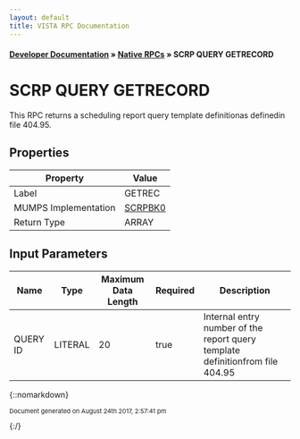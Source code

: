 ```yaml
---
layout: default
title: VISTA RPC Documentation
---
```


#### [Developer Documentation](../index) &#187; [Native RPCs](TableOfContents) &#187; SCRP QUERY GETRECORD<br/>
# SCRP QUERY GETRECORD

This RPC returns a scheduling report query template definitionas definedin file 404.95.

## Properties

Property | Value
--- | ---
Label | GETREC
MUMPS Implementation | [SCRPBK0](http://code.osehra.org/dox/Routine_SCRPBK0_source.html)
Return Type | ARRAY


## Input Parameters

Name | Type | Maximum Data Length | Required | Description
--- | --- | --- | --- | ---
QUERY ID | LITERAL | 20 | true | Internal entry number of the report query template definitionfrom file 404.95



{::nomarkdown} <br/><p style="font-size: 11px">Document generated on August 24th 2017, 2:57:41 pm</p>{:/}